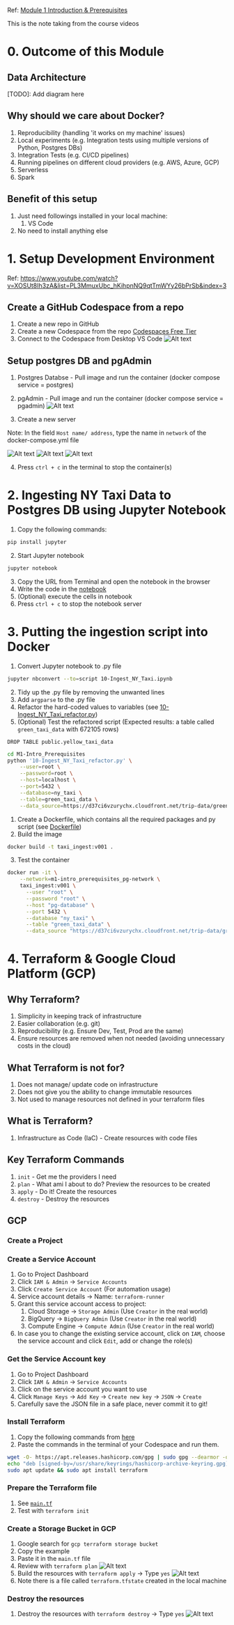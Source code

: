 Ref:
[Module 1 Introduction & Prerequisites](https://dezoomcamp.streamlit.app/Module%201%20Introduction%20&%20Prerequisites)

This is the note taking from the course videos

# 0. Outcome of this Module
## Data Architecture
[TODO]: Add diagram here

## Why should we care about Docker?
1. Reproducibility (handling 'it works on my machine' issues)
2. Local experiments (e.g. Integration tests using multiple versions of Python, Postgres DBs)
3. Integration Tests (e.g. CI/CD pipelines)
4. Running pipelines on different cloud providers (e.g. AWS, Azure, GCP)
5. Serverless
6. Spark

## Benefit of this setup
1. Just need followings installed in your local machine:
   1. VS Code
2. No need to install anything else

# 1. Setup Development Environment
Ref: https://www.youtube.com/watch?v=XOSUt8Ih3zA&list=PL3MmuxUbc_hKihpnNQ9qtTmWYy26bPrSb&index=3

## Create a GitHub Codespace from a repo
1. Create a new repo in GitHub
2. Create a new Codespace from the repo [Codespaces Free Tier](https://docs.github.com/en/billing/managing-billing-for-github-codespaces/about-billing-for-github-codespaces)
3. Connect to the Codespace from Desktop VS Code
![Alt text](<Assets/connect_vscode_codespace.png>)

## Setup postgres DB and pgAdmin
1. Postgres Databse - Pull image and run the container (docker compose service = postgres)

2. pgAdmin - Pull image and run the container (docker compose service = pgadmin)
![Alt text](<Assets/pg_8080.png>)

3. Create a new server

Note: In the field `Host name/ address`, type the name in `network` of the docker-compose.yml file

![Alt text](<Assets/pg_create_new_server1.png>)
![Alt text](<Assets/pg_create_new_server2.png>)
![Alt text](<Assets/pg_create_new_server3.png>)

4. Press `ctrl + c` in the terminal to stop the container(s)

# 2. Ingesting NY Taxi Data to Postgres DB using Jupyter Notebook
1. Copy the following commands:
```bash
pip install jupyter
```

2. Start Jupyter notebook
```bash
jupyter notebook
```

3. Copy the URL from Terminal and open the notebook in the browser
4. Write the code in the [notebook](10-Ingest_NY_Taxi.ipynb)
5. (Optional) execute the cells in notebook
6. Press `ctrl + c` to stop the notebook server

# 3. Putting the ingestion script into Docker
1. Convert Jupyter notebook to .py file
```bash
jupyter nbconvert --to=script 10-Ingest_NY_Taxi.ipynb
```
2. Tidy up the .py file by removing the unwanted lines
3. Add `argparse` to the .py file
4. Refactor the hard-coded values to variables (see [10-Ingest_NY_Taxi_refactor.py](10-Ingest_NY_Taxi_refactor.py))
5. (Optional) Test the refactored script 
   (Expected results: a table called `green_taxi_data` with 672105 rows)
```pgAdmin
DROP TABLE public.yellow_taxi_data
```

```bash
cd M1-Intro_Prerequisites
python '10-Ingest_NY_Taxi_refactor.py' \
    --user=root \
    --password=root \
    --host=localhost \
    --port=5432 \
    --database=ny_taxi \
    --table=green_taxi_data \
    --data_source=https://d37ci6vzurychx.cloudfront.net/trip-data/green_tripdata_2019-01.parquet
```
1. Create a Dockerfile, which contains all the required packages and py script (see [Dockerfile](Dockerfile))
2. Build the image
```bash
docker build -t taxi_ingest:v001 .
```
3. Test the container
```bash
docker run -it \
    --network=m1-intro_prerequisites_pg-network \
    taxi_ingest:v001 \
      --user "root" \
      --password "root" \
      --host "pg-database" \
      --port 5432 \
      --database "ny_taxi" \
      --table "green_taxi_data" \
      --data_source "https://d37ci6vzurychx.cloudfront.net/trip-data/green_tripdata_2019-01.parquet"
```

# 4. Terraform & Google Cloud Platform (GCP)
## Why Terraform?
1. Simplicity in keeping track of infrastructure
2. Easier collaboration (e.g. git)
3. Reproducibility (e.g. Ensure Dev, Test, Prod are the same)
4. Ensure resources are removed when not needed (avoiding unnecessary costs in the cloud)

## What Terraform is not for?
1. Does not manage/ update code on infrastructure
2. Does not give you the ability to change immutable resources
3. Not used to manage resources not defined in your terraform files

## What is Terraform?
1. Infrastructure as Code (IaC) - Create resources with code files

## Key Terraform Commands
1. `init` - Get me the providers I need
2. `plan` - What ami I about to do? Preview the resources to be created
3. `apply` - Do it! Create the resources
4. `destroy` - Destroy the resources

## GCP
### Create a Project
### Create a Service Account
1. Go to Project Dashboard
2. Click `IAM & Admin` -> `Service Accounts`
3. Click `Create Service Account` (For automation usage)
4. Service account details -> Name: `terraform-runner`
5. Grant this service account access to project:
   1. Cloud Storage -> `Storage Admin` (Use `Creator` in the real world)
   2. BigQuery -> `BigQuery Admin` (Use `Creator` in the real world)
   3. Compute Engine -> `Compute Admin` (Use `Creator` in the real world)
6. In case you to change the existing service account, click on `IAM`, choose the service account and click `Edit`, add or change the role(s)

### Get the Service Account key
1. Go to Project Dashboard
2. Click `IAM & Admin` -> `Service Accounts`
3. Click on the service account you want to use
4. Click `Manage Keys` -> `Add Key` -> `Create new key` -> `JSON` -> `Create`
5. Carefully save the JSON file in a safe place, never commit it to git!

### Install Terraform
1. Copy the following commands from [here](https://developer.hashicorp.com/terraform/install?product_intent=terraform#Linux)
2. Paste the commands in the terminal of your Codespace and run them.
```bash
wget -O- https://apt.releases.hashicorp.com/gpg | sudo gpg --dearmor -o /usr/share/keyrings/hashicorp-archive-keyring.gpg
echo "deb [signed-by=/usr/share/keyrings/hashicorp-archive-keyring.gpg] https://apt.releases.hashicorp.com $(lsb_release -cs) main" | sudo tee /etc/apt/sources.list.d/hashicorp.list
sudo apt update && sudo apt install terraform
```

### Prepare the Terraform file
1. See [`main.tf`](main.tf)
2. Test with `terraform init`

### Create a Storage Bucket in GCP
1. Google search for `gcp terraform storage bucket`
2. Copy the example
3. Paste it in the `main.tf` file
4. Review with `terraform plan`
![Alt text](<Assets/tf_plan1.png>)
5. Build the resources with `terraform apply` -> Type `yes`
![Alt text](<Assets/tf_apply1.png>)
6. Note there is a file called `terraform.tfstate` created in the local machine

### Destroy the resources
1. Destroy the resources with `terraform destroy` -> Type `yes`
![Alt text](<Assets/tf_destroy1.png>)
